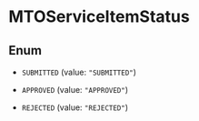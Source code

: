 
# MTOServiceItemStatus

## Enum


* `SUBMITTED` (value: `"SUBMITTED"`)

* `APPROVED` (value: `"APPROVED"`)

* `REJECTED` (value: `"REJECTED"`)



